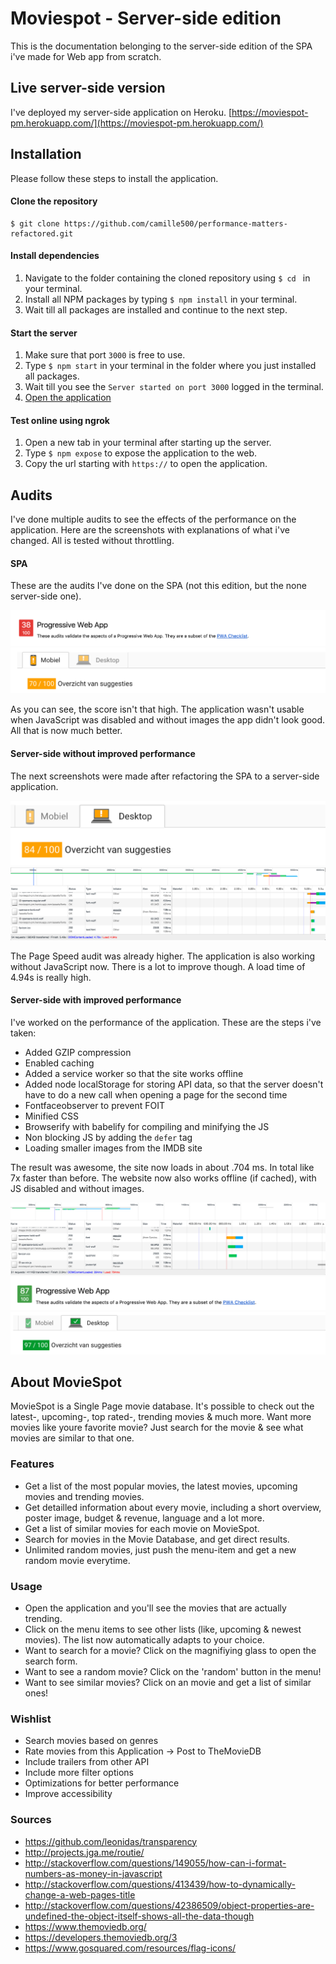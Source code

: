 # Moviespot - Server-side edition

This is the documentation belonging to the server-side edition of the SPA i've made for Web app from scratch.

## Live server-side version

I've deployed my server-side application on Heroku.
[https://moviespot-pm.herokuapp.com/](https://moviespot-pm.herokuapp.com/)

## Installation

Please follow these steps to install the application.

#### Clone the repository

```
$ git clone https://github.com/camille500/performance-matters-refactored.git
```

#### Install dependencies
1. Navigate to the folder containing the cloned repository using ```$ cd ``` in your terminal.
2. Install all NPM packages by typing ```$ npm install``` in your terminal.
3. Wait till all packages are installed and continue to the next step.

#### Start the server
1. Make sure that port `3000` is free to use.
2. Type ```$ npm start``` in your terminal in the folder where you just installed all packages.
3. Wait till you see the ```Server started on port 3000``` logged in the terminal.
4. [Open the application](http://localhost:3000/)

#### Test online using ngrok
1. Open a new tab in your terminal after starting up the server.
2. Type ```$ npm expose``` to expose the application to the web.
3. Copy the url starting with `https://` to open the application.

## Audits

I've done multiple audits to see the effects of the performance on the application. Here are the screenshots with explanations of what i've changed. All is tested without throttling.

#### SPA

These are the audits I've done on the SPA (not this edition, but the none server-side one).

![Audit](/screenshots/1.png "Audit")
![Audit](/screenshots/2.png "Audit")

As you can see, the score isn't that high. The application wasn't usable when JavaScript was disabled and without images the app didn't look good. All that is now much better.

#### Server-side without improved performance

The next screenshots were made after refactoring the SPA to a server-side application.

![Audit](/screenshots/3.png "Audit")
![Audit](/screenshots/4.png "Audit")

The Page Speed audit was already higher. The application is also working without JavaScript now. There is a lot to improve though. A load time of 4.94s is really high.

#### Server-side with improved performance

I've worked on the performance of the application. These are the steps i've taken:

- Added GZIP compression
- Enabled caching
- Added a service worker so that the site works offline
- Added node localStorage for storing API data, so that the server doesn't have to do a new call when opening a page for the second time
- Fontfaceobserver to prevent FOIT
- Minified CSS
- Browserify with babelify for compiling and minifying the JS
- Non blocking JS by adding the ```defer``` tag
- Loading smaller images from the IMDB site

The result was awesome, the site now loads in about .704 ms. In total like 7x faster than before. The website now also works offline (if cached), with JS disabled and without images.

![Audit](/screenshots/5.png "Audit")
![Audit](/screenshots/6.png "Audit")
![Audit](/screenshots/7.png "Audit")

## About MovieSpot
MovieSpot is a Single Page movie database. It's possible to check out the latest-, upcoming-, top rated-, trending movies & much more. Want more movies like youre favorite movie? Just search for the movie & see what movies are similar to that one.

### Features

- Get a list of the most popular movies, the latest movies, upcoming movies and trending movies.
- Get detailled information about every movie, including a short overview, poster image, budget & revenue, language and a lot more.
- Get a list of similar movies for each movie on MovieSpot.
- Search for movies in the Movie Database, and get direct results.
- Unlimited random movies, just push the menu-item and get a new random movie everytime.

### Usage

- Open the application and you'll see the movies that are actually trending.
- Click on the menu items to see other lists (like, upcoming & newest movies). The list now automatically adapts to your choice.
- Want to search for a movie? Click on the magnifiying glass to open the search form.
- Want to see a random movie? Click on the 'random' button in the menu!
- Want to see similar movies? Click on an movie and get a list of similar ones!


### Wishlist
- Search movies based on genres
- Rate movies from this Application -> Post to TheMovieDB
- Include trailers from other API
- Include more filter options
- Optimizations for better performance
- Improve accessibility

### Sources
- https://github.com/leonidas/transparency
- http://projects.jga.me/routie/
- http://stackoverflow.com/questions/149055/how-can-i-format-numbers-as-money-in-javascript
- http://stackoverflow.com/questions/413439/how-to-dynamically-change-a-web-pages-title
- http://stackoverflow.com/questions/42386509/object-properties-are-undefined-the-object-itself-shows-all-the-data-though
- https://www.themoviedb.org/
- https://developers.themoviedb.org/3
- https://www.gosquared.com/resources/flag-icons/
